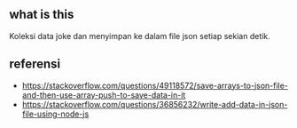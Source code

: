 ## what is this
Koleksi data joke dan menyimpan ke dalam file json setiap sekian detik.

## referensi
- https://stackoverflow.com/questions/49118572/save-arrays-to-json-file-and-then-use-array-push-to-save-data-in-it
- https://stackoverflow.com/questions/36856232/write-add-data-in-json-file-using-node-js